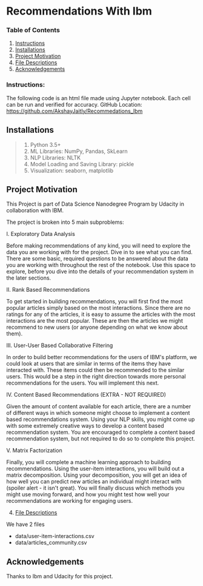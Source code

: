 # Recommendations With Ibm

### Table of Contents

1.  [Instructions](#instructions)
2.  [Installations](#installations)
3.  [Project Motivation](#motivation)
4.  [File Descriptions](#files)
5.  [Acknowledgements](#acknowledged)

### Instructions:

The following code is an html file made using Jupyter notebook. Each cell can be run and verified for accuracy.
GitHub Location: https://github.com/AkshayJaitly/Recommedations_Ibm

## Installations<a name="installations"></a>

> 1.  Python 3.5+
> 2.  ML Libraries: NumPy, Pandas, SkLearn
> 3.  NLP Libraries: NLTK
> 4.  Model Loading and Saving Library: pickle
> 5.  Visualization: seaborn, matplotlib

## Project Motivation<a name="motivation"></a>

This Project is part of Data Science Nanodegree Program by Udacity in collaboration with IBM.

The project is broken into 5 main subproblems:

I. Exploratory Data Analysis

Before making recommendations of any kind, you will need to explore the data you are working with for the project. Dive in to see what you can find. There are some basic, required questions to be answered about the data you are working with throughout the rest of the notebook. Use this space to explore, before you dive into the details of your recommendation system in the later sections.

II. Rank Based Recommendations

To get started in building recommendations, you will first find the most popular articles simply based on the most interactions. Since there are no ratings for any of the articles, it is easy to assume the articles with the most interactions are the most popular. These are then the articles we might recommend to new users (or anyone depending on what we know about them).

III. User-User Based Collaborative Filtering

In order to build better recommendations for the users of IBM's platform, we could look at users that are similar in terms of the items they have interacted with. These items could then be recommended to the similar users. This would be a step in the right direction towards more personal recommendations for the users. You will implement this next.

IV. Content Based Recommendations (EXTRA - NOT REQUIRED)

Given the amount of content available for each article, there are a number of different ways in which someone might choose to implement a content based recommendations system. Using your NLP skills, you might come up with some extremely creative ways to develop a content based recommendation system. You are encouraged to complete a content based recommendation system, but not required to do so to complete this project.

V. Matrix Factorization

Finally, you will complete a machine learning approach to building recommendations. Using the user-item interactions, you will build out a matrix decomposition. Using your decomposition, you will get an idea of how well you can predict new articles an individual might interact with (spoiler alert - it isn't great). You will finally discuss which methods you might use moving forward, and how you might test how well your recommendations are working for engaging users.

4.  [File Descriptions](#files)

We have 2 files

- data/user-item-interactions.csv
- data/articles_community.csv

## Acknowledgements<a name="acknowledged"></a>

Thanks to Ibm and Udacity for this project.
